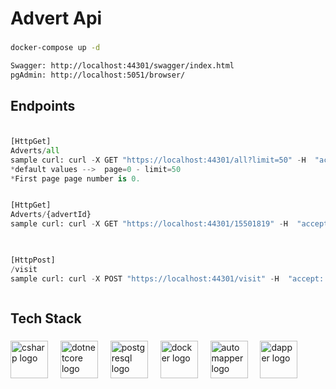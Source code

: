 <h1 align="left">Advert Api</h1>

###

```bash
docker-compose up -d

Swagger: http://localhost:44301/swagger/index.html
pgAdmin: http://localhost:5051/browser/
```

###

<h2 align="left">Endpoints</h2>

###

```python

[HttpGet]
Adverts/all
sample curl: curl -X GET "https://localhost:44301/all?limit=50" -H  "accept: text/plain"
*default values -->  page=0 - limit=50 
*First page page number is 0.


[HttpGet]
Adverts/{advertId} 
sample curl: curl -X GET "https://localhost:44301/15501819" -H  "accept: text/plain"
 


[HttpPost]
/visit
sample curl: curl -X POST "https://localhost:44301/visit" -H  "accept: text/plain" -H  "Content-Type: application/json" -d "{\"advertId\":15763769}"



```

###

<h2 align="left">Tech Stack</h2>

###

<div align="left">
  <img src="https://cdn.jsdelivr.net/gh/devicons/devicon/icons/csharp/csharp-original.svg" height="60" alt="csharp logo"  />
  <img width="12" />
  <img src="https://cdn.jsdelivr.net/gh/devicons/devicon/icons/dotnetcore/dotnetcore-original.svg" height="60" alt="dotnetcore logo"  />
  <img width="12" />
  <img src="https://cdn.jsdelivr.net/gh/devicons/devicon/icons/postgresql/postgresql-original.svg" height="60" alt="postgresql logo"  />
  <img width="12" />
  <img src="https://cdn.jsdelivr.net/gh/devicons/devicon/icons/docker/docker-original.svg" height="60" alt="docker logo"  />
    <img width="12" />
  <img src="https://i.ibb.co/Nn4qQFK/automapper.png" height="60" alt="automapper logo"  />
      <img width="12" />
  <img src="https://i.ibb.co/n1nT4XG/dapper.jpg" height="60" alt="dapper logo"  />
  
  
</div>

###
